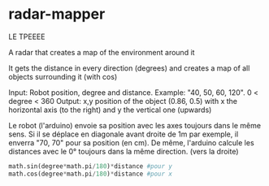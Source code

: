 # radar-mapper
LE TPEEEE

A radar that creates a map of the environment around it

It gets the distance in every direction (degrees) and creates a map of all objects surrounding it (with cos)

Input: Robot position, degree and distance. Example: "40, 50, 60, 120". 0 < degree < 360
Output: x,y position of the object (0.86, 0.5) with x the horizontal axis (to the right) and y the vertical one (upwards)

Le robot (l'arduino) envoie sa position avec les axes toujours dans le même sens. Si il se déplace en diagonale avant droite de 1m par exemple, il enverra "70, 70" pour sa position (en cm). De même, l'arduino calcule les distances avec le 0° toujours dans la même direction. (vers la droite)

```python
math.sin(degree*math.pi/180)*distance #pour y
math.cos(degree*math.pi/180)*distance #pour x
```
